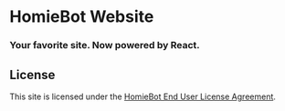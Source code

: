 # HomieBot Website
### Your favorite site. Now powered by React.

## License
This site is licensed under the [HomieBot End User License Agreement](LICENSE.html).